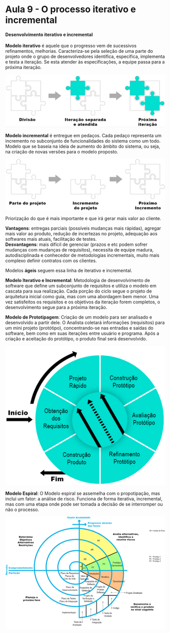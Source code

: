 # Aula 9 - O processo iterativo e incremental

#### **Desenvolvimento iterativo e incremental**  
**Modelo iterativo** é aquele que o progresso vem de sucessivos refinamentos, melhorias. Caracteriza-se pela seleção de uma parte do projeto onde o grupo de desenvolvedores identifica, especifica, implementa e testa a iteração. Se esta atender às especificações, a equipe passa para a próxima iteração.  


![div_next_int](/media/processos_dev_software/div_next_int.png)  


**Modelo incremental** é entregue em pedaços. Cada pedaço representa um incremento no subconjunto de funcionalidades do sistema como um todo. Modelo que se baseia na ideia de aumento do âmbito do sistema, ou seja, na criação de novas versões para o modelo proposto.


![part_pro](/media/processos_dev_software/part_pro.png)  


Priorização do que é mais importante e que irá gerar mais valor ao cliente.



**Vantagens**: entregas parciais (possíveis mudanças mais rápidas), agregar mais valor ao produto, redução de incertezas no projeto, adequação aos softwares mais atuais, facilitação de testes.  
**Desvantagens**: mais difícil de gerenciar (prazos e etc podem sofrer mudanças com mudanças de requisitos), necessita de equipe madura, autodisciplinada e conhecedor de metodologias incrementais, muito mais complexo definir contratos com os clientes.   



Modelos **ágeis** seguem essa linha de iterativo e incremental.  


**Modelo Iterativo e Incremental**: Metodologia de desenvolvimento de software que define um subconjunto de requisitos e utiliza o modelo em cascata para sua realização. Cada porção do ciclo segue o projeto de arquitetura inicial como guia, mas com uma abordagem bem menor. Uma vez satisfeitos os requisitos e os objetivos da iteração forem completos, o desenvolvimento segue para a próxima iteração.  



**Modelo de Prototipagem**: Criação de um modelo para ser analisado e desenvolvido a partir dele. O Analista coletará informações (requisitos) para um mini projeto (protótipo), concentrando-se nas entradas e saídas do software, bem como em suas iterações entre usuário e programa. Após a criação e aceitação do protótipo, o produto final será desenvolvido.  


![spire_1](/media/processos_dev_software/spire_1.png)


**Modelo Espiral**: O Modelo espiral se assemelha com o propotipação, mas inclui um fator: a análise de risco. Funciona de forma iterativa, incremental, mas com uma etapa onde pode ser tomada a decisão de se interromper ou não o processo.



![spire_2](/media/processos_dev_software/spire_2.jpg)


